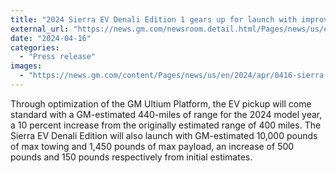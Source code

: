 ```yaml
---
title: "2024 Sierra EV Denali Edition 1 gears up for launch with improved EV range, outstanding electric capability"
external_url: "https://news.gm.com/newsroom.detail.html/Pages/news/us/en/2024/apr/0416-sierra-ev.html"
date: "2024-04-16"
categories:
  - "Press release"
images:
  - "https://news.gm.com/content/Pages/news/us/en/2024/apr/0416-sierra-ev/jcr:content/image.img.jpg/1713271663945.jpg"
---
```


Through optimization of the GM Ultium Platform, the EV pickup will come standard with a GM-estimated 440-miles of range for the 2024 model year, a 10 percent increase from the originally estimated range of 400 miles. The Sierra EV Denali Edition will also launch with GM-estimated 10,000 pounds of max towing and 1,450 pounds of max payload, an increase of 500 pounds and 150 pounds respectively from initial estimates.